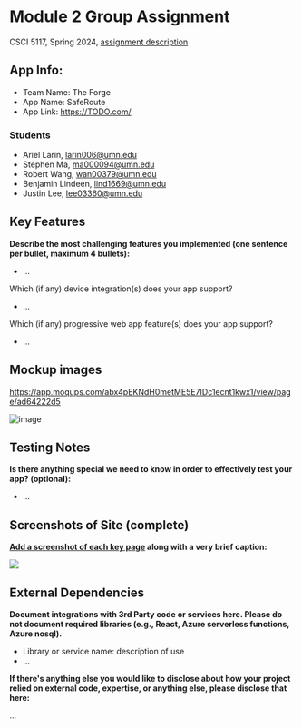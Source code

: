 # Module 2 Group Assignment

CSCI 5117, Spring 2024, [assignment description](https://canvas.umn.edu/courses/413159/pages/project-2)

## App Info:

* Team Name: The Forge
* App Name: SafeRoute
* App Link: <https://TODO.com/>

### Students

* Ariel Larin, larin006@umn.edu
* Stephen Ma, ma000094@umn.edu
* Robert Wang, wan00379@umn.edu
* Benjamin Lindeen, lind1669@umn.edu
* Justin Lee, lee03360@umn.edu


## Key Features

**Describe the most challenging features you implemented
(one sentence per bullet, maximum 4 bullets):**

* ...

Which (if any) device integration(s) does your app support?

* ...

Which (if any) progressive web app feature(s) does your app support?

* ...



## Mockup images

https://app.moqups.com/abx4pEKNdH0metME5E7IDc1ecnt1kwx1/view/page/ad64222d5

![image](https://github.com/csci5117s24/project-2-forge/assets/96703864/7ed79210-c6f9-4f7d-a7f6-c16842250cfe)



## Testing Notes

**Is there anything special we need to know in order to effectively test your app? (optional):**

* ...



## Screenshots of Site (complete)

**[Add a screenshot of each key page](https://stackoverflow.com/questions/10189356/how-to-add-screenshot-to-readmes-in-github-repository)
along with a very brief caption:**

![](https://media.giphy.com/media/o0vwzuFwCGAFO/giphy.gif)



## External Dependencies

**Document integrations with 3rd Party code or services here.
Please do not document required libraries (e.g., React, Azure serverless functions, Azure nosql).**

* Library or service name: description of use
* ...

**If there's anything else you would like to disclose about how your project
relied on external code, expertise, or anything else, please disclose that
here:**

...

